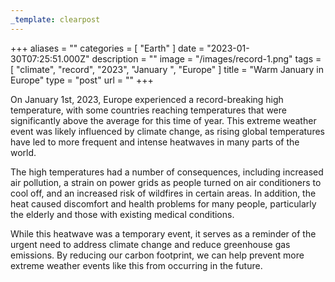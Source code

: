 ```yaml
---
_template: clearpost
---
```



+++
aliases = ""
categories = [ "Earth" ]
date = "2023-01-30T07:25:51.000Z"
description = ""
image = "/images/record-1.png"
tags = [ "climate", "record", "2023", "January ", "Europe" ]
title = "Warm January in Europe"
type = "post"
url = ""
+++


On January 1st, 2023, Europe experienced a record-breaking high temperature, with some countries reaching temperatures that were significantly above the average for this time of year. This extreme weather event was likely influenced by climate change, as rising global temperatures have led to more frequent and intense heatwaves in many parts of the world.

The high temperatures had a number of consequences, including increased air pollution, a strain on power grids as people turned on air conditioners to cool off, and an increased risk of wildfires in certain areas. In addition, the heat caused discomfort and health problems for many people, particularly the elderly and those with existing medical conditions.

While this heatwave was a temporary event, it serves as a reminder of the urgent need to address climate change and reduce greenhouse gas emissions. By reducing our carbon footprint, we can help prevent more extreme weather events like this from occurring in the future.

